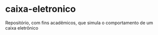 # caixa-eletronico

Repositório, com fins acadêmicos, que simula o comportamento de um caixa eletrônico
